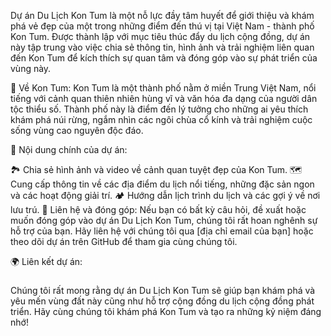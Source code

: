 Dự án Du Lịch Kon Tum là một nỗ lực đầy tâm huyết để giới thiệu và khám phá vẻ đẹp của một trong những điểm đến thú vị tại Việt Nam - thành phố Kon Tum. Được thành lập với mục tiêu thúc đẩy du lịch cộng đồng, dự án này tập trung vào việc chia sẻ thông tin, hình ảnh và trải nghiệm liên quan đến Kon Tum để kích thích sự quan tâm và đóng góp vào sự phát triển của vùng này.

🌄 Về Kon Tum:
Kon Tum là một thành phố nằm ở miền Trung Việt Nam, nổi tiếng với cảnh quan thiên nhiên hùng vĩ và văn hóa đa dạng của người dân tộc thiểu số. Thành phố này là điểm đến lý tưởng cho những ai yêu thích khám phá núi rừng, ngắm nhìn các ngôi chùa cổ kính và trải nghiệm cuộc sống vùng cao nguyên độc đáo.

📸 Nội dung chính của dự án:

🏞️ Chia sẻ hình ảnh và video về cảnh quan tuyệt đẹp của Kon Tum.
🗺️ Cung cấp thông tin về các địa điểm du lịch nổi tiếng, những đặc sản ngon và các hoạt động giải trí.
🏕️ Hướng dẫn lịch trình du lịch và các gợi ý về nơi lưu trú.
💬 Liên hệ và đóng góp:
Nếu bạn có bất kỳ câu hỏi, đề xuất hoặc muốn đóng góp vào dự án Du Lịch Kon Tum, chúng tôi rất hoan nghênh sự hỗ trợ của bạn. Hãy liên hệ với chúng tôi qua [địa chỉ email của bạn] hoặc theo dõi dự án trên GitHub để tham gia cùng chúng tôi.

🌍 Liên kết dự án:
###

Chúng tôi rất mong rằng dự án Du Lịch Kon Tum sẽ giúp bạn khám phá và yêu mến vùng đất này cũng như hỗ trợ cộng đồng du lịch cộng đồng phát triển. Hãy cùng chúng tôi khám phá Kon Tum và tạo ra những kỷ niệm đáng nhớ!
